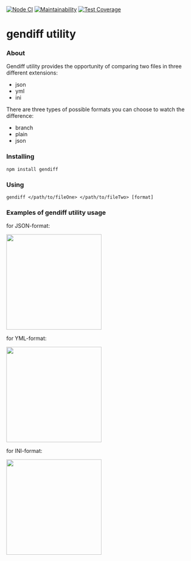 [![Node CI](https://github.com/SuchkovSergey/gendiff-utility/actions/workflows/nodejs.yml/badge.svg)](https://github.com/SuchkovSergey/gendiff-utility/actions/workflows/nodejs.yml)
[![Maintainability](https://api.codeclimate.com/v1/badges/4445714ff22e2a22d2e5/maintainability)](https://codeclimate.com/github/SuchkovSergey/gendiff-utility/maintainability)
[![Test Coverage](https://api.codeclimate.com/v1/badges/4445714ff22e2a22d2e5/test_coverage)](https://codeclimate.com/github/SuchkovSergey/gendiff-utility/test_coverage)

# gendiff utility

### About

Gendiff utility provides the opportunity of comparing two files in three different
extensions:

- json
- yml
- ini

There are three types of possible formats you can choose to watch the difference:

- branch
- plain
- json

### Installing

```
npm install gendiff
```

### Using

```
gendiff </path/to/fileOne> </path/to/fileTwo> [format]
```

### Examples of gendiff utility usage

for JSON-format:

<a href="https://asciinema.org/a/fr4q41ssUnpa4JWaz10BVJnVY"><img src="https://asciinema.org/a/fr4q41ssUnpa4JWaz10BVJnVY.png" width="250"/></a>

for YML-format:

<a href="https://asciinema.org/a/R8fqtNZaQdbv64GRAqXD2lgnW"><img src="https://asciinema.org/a/R8fqtNZaQdbv64GRAqXD2lgnW.png" width="250"/></a>

for INI-format:

<a href="https://asciinema.org/a/fREfHzaoXAh3ZvDbyP91ztuNd"><img src="https://asciinema.org/a/fREfHzaoXAh3ZvDbyP91ztuNd.png" width="250"/></a>
